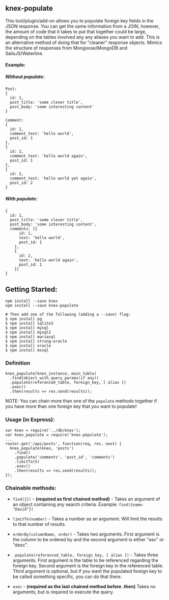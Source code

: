 ## knex-populate

This tool/plugin/add-on allows you to populate foreign key fields in the JSON response. You can get the same information from a JOIN, however, the amount of code that it takes to put that together could be large, depending on the tables involved any any aliases you want to add. This is an alternative method of doing that for "cleaner" response objects. Mimics the structure of responses from Mongoose/MongoDB and SailsJS/Waterline.

#### Example:

##### Without populate:
```
Post:
{
  id: 1,
  post_title: 'some clever title',
  post_body: 'some interesting content'
}

Comment:
{
  id: 1,
  comment_text: 'hello world',
  post_id: 1
},
{
  id: 2,
  comment_text: 'hello world again',
  post_id: 1
},
{
  id: 2,
  comment_text: 'hello world yet again',
  post_id: 2
}
```

##### With populate:
```
{
  id: 1,
  post_title: 'some clever title',
  post_body: 'some interesting content',
  comments: [{
      id: 1,
      text: 'hello world',
      post_id: 1
    },
    {
      id: 2,
      text: 'hello world again',
      post_id: 1
    }]
}
```

## Getting Started:
```
npm install --save knex
npm install --save knex-populate

# Then add one of the following (adding a --save) flag:
$ npm install pg
$ npm install sqlite3
$ npm install mysql
$ npm install mysql2
$ npm install mariasql
$ npm install strong-oracle
$ npm install oracle
$ npm install mssql
```

### Definition
```
knex_populate(knex_instance, main_table)
  .find(object_with_query_params(if any))
  .populate(referenced_table, foreign_key, [ alias ])
  .exec()
  .then(results => res.send(results));
```

NOTE: You can chain more than one of the `populate` methods together if you have more than one foreign key that you want to populate!

### Usage (in Express):
```
var knex = require('../db/knex');
var knex_populate = require('knex-populate');
...
router.get('/api/posts', function(req, res, next) {
  knex_populate(knex, 'posts')
    .find()
    .populate('comments', 'post_id', 'comments')
    .limitTo(5)
    .exec()
    .then(results => res.send(results));
});
```

### Chainable methods:

* `find({})` - **(required as first chained method)** - Takes an argument of an object containing any search criteria. Example: `find({name: "David"})`

* `limitTo(number)` - Takes a number as an argument. Will limit the results to that number of results.

* `orderBy(columnName, order)` - Takes two arguments. First argument is the column to be ordered by and the second argument is either "asc" or "desc".

* `.populate(referenced_table, foreign_key, [ alias ])` - Takes three arguments. First argument is the table to be referenced regarding the foreign key. Second argument is the foreign key in the referenced table. Third argument is optional, but if you want the populated foreign key to be called something specific, you can do that there.

* `exec` - **(required as the last chained method before .then)** Takes no arguments, but is required to execute the query.
